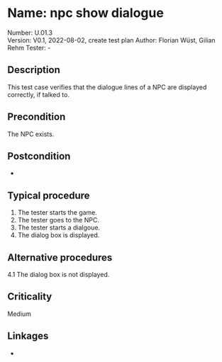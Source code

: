 # Name: npc show dialogue

Number: U.01.3  
Version: V0.1, 2022-08-02, create test plan
Author: Florian Wüst, Gilian Rehm
Tester: -

## Description

This test case verifies that the dialogue lines of a NPC are displayed correctly, if talked to.

## Precondition

The NPC exists.

## Postcondition

-

## Typical procedure

1. The tester starts the game.
2. The tester goes to the NPC.
3. The tester starts a dialgoue.
4. The dialog box is displayed.

## Alternative procedures

4.1 The dialog box is not displayed.

## Criticality

Medium

## Linkages

-
